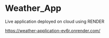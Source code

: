 # Weather_App
Live application deployed on cloud using RENDER

https://weather-application-ev6r.onrender.com/
